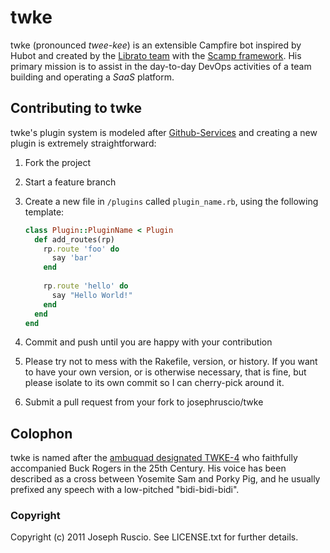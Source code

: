# twke

twke (pronounced *twee-kee*) is an extensible Campfire bot inspired by
Hubot and created by the [Librato team](http://librato.com) 
with the [Scamp framework](https://github.com/wjessop/Scamp).
His primary mission is to assist in the day-to-day DevOps activities of
a team building and operating a *SaaS* platform.

## Contributing to twke
twke's plugin system is modeled after
[Github-Services](https://github.com/github/github-services) and
creating a new plugin is extremely straightforward:

1. Fork the project
1. Start a feature branch
1. Create a new file in `/plugins` called `plugin_name.rb`, using the
following template:

    ```ruby
    class Plugin::PluginName < Plugin
      def add_routes(rp)
        rp.route 'foo' do
          say 'bar'
        end
        
        rp.route 'hello' do
          say "Hello World!"
        end
      end
    end
    ```
1. Commit and push until you are happy with your contribution
1. Please try not to mess with the Rakefile, version, or history. If you want to have your own version, or is otherwise necessary, that is fine, but please isolate to its own commit so I can cherry-pick around it.
1. Submit a pull request from your fork to josephruscio/twke

## Colophon

twke is named after the [ambuquad designated
TWKE-4](https://secure.wikimedia.org/wikipedia/en/wiki/Twiki) who
faithfully accompanied Buck Rogers in the 25th Century. His
voice has been described as a cross between Yosemite Sam and Porky Pig,
and he usually prefixed any speech with a low-pitched "bidi-bidi-bidi".

### Copyright

Copyright (c) 2011 Joseph Ruscio. See LICENSE.txt for
further details.
